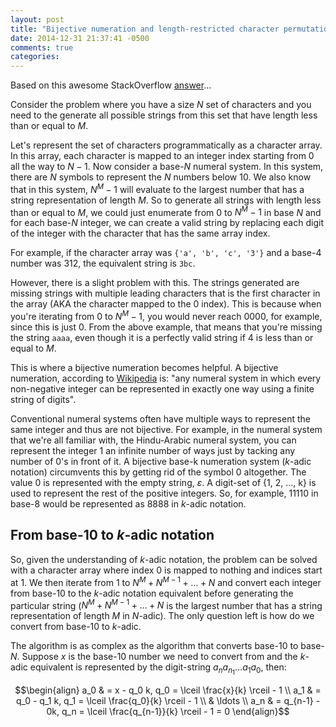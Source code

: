 ```yaml
---
layout: post
title: "Bijective numeration and length-restricted character permutations"
date: 2014-12-31 21:37:41 -0500
comments: true
categories: 
---
```


Based on this awesome StackOverflow [answer](http://stackoverflow.com/a/15625853)...

Consider the problem where you have a size $N$ set of characters and you need to the generate all possible strings from this set that have length less than or equal to $M$.

Let's represent the set of characters programmatically as a character array. In this array, each character is mapped to an integer index starting from 0 all the way to $N - 1$. Now consider a base-$N$ numeral system. In this system, there are $N$ symbols to represent the $N$ numbers below 10. We also know that in this system, $N^M - 1$ will evaluate to the largest number that has a string representation of length $M$. So to generate all strings with length less than or equal to $M$, we could just enumerate from 0 to $N^M - 1$ in base $N$ and for each base-$N$ integer, we can create a valid string by replacing each digit of the integer with the character that has the same array index.

For example, if the character array was `{'a', 'b', 'c', '3'}` and a base-4 number was 312, the equivalent string is `3bc`.

However, there is a slight problem with this. The strings generated are missing strings with multiple leading characters that is the first character in the array (AKA the character mapped to the 0 index). This is because when you're iterating from 0 to $N^M - 1$, you would never reach $0000$, for example, since this is just 0. From the above example, that means that you're missing the string `aaaa`, even though it is a perfectly valid string if 4 is less than or equal to $M$.

This is where a bijective numeration becomes helpful. A bijective numeration, according to [Wikipedia](http://en.wikipedia.org/wiki/Bijective_numeration) is: "any numeral system in which every non-negative integer can be represented in exactly one way using a finite string of digits".

Conventional numeral systems often have multiple ways to represent the same integer and thus are not bijective. For example, in the numeral system that we're all familiar with, the Hindu-Arabic numeral system, you can represent the integer 1 an infinite number of ways just by tacking any number of 0's in front of it. A bijective base-k numeration system ($k$-adic notation) circumvents this by getting rid of the symbol 0 altogether. The value 0 is represented with the empty string, $\varepsilon$. A digit-set of {1, 2, ..., k} is used to represent the rest of the positive integers. So, for example, 11110 in base-8 would be represented as 8888 in $k$-adic notation.

## From base-10 to $k$-adic notation

So, given the understanding of $k$-adic notation, the problem can be solved with a character array where index 0 is mapped to nothing and indices start at 1. We then iterate from 1 to $N^M + N^{M - 1} + \ldots + N$ and convert each integer from base-10 to the $k$-adic notation equivalent before generating the particular string ($N^M + N^{M - 1} + \ldots + N$ is the largest number that has a string representation of length $M$ in $N$-adic). The only question left is how do we convert from base-10 to $k$-adic.

The algorithm is as complex as the algorithm that converts base-10 to base-$N$. Suppose $x$ is the base-10 number we need to convert from and the $k$-adic equivalent is represented by the digit-string $a_n a_{n_1} \ldots a_1 a_0$, then:

$$\begin{align}
a_0 & = x - q_0 k, q_0 = \lceil \frac{x}{k} \rceil - 1 \\
a_1 & = q_0 - q_1 k, q_1 = \lceil \frac{q_0}{k} \rceil - 1 \\
& \ldots \\
a_n & = q_{n-1} - 0k, q_n = \lceil \frac{q_{n-1}}{k} \rceil - 1 = 0
\end{align}$$